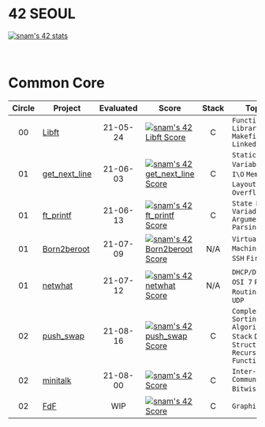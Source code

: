 # 42 SEOUL
[![snam's 42 stats](https://badge42.herokuapp.com/api/stats/snam)](https://github.com/JaeSeoKim/badge42)

<br/>

# Common Core

| Circle | Project |   Evaluated   | Score | Stack | Topics |
| :----: | ------- | :------------:| ----- | :---: | ------- |
| 00     | [Libft]() | 21-05-24 | [![snam's 42 Libft Score](https://badge42.herokuapp.com/api/project/snam/Libft)](https://github.com/JaeSeoKim/badge42) | C | `Function Library` `Makefile` `Linked List` |
| 01     | [get_next_line]() | 21-06-03 | [![snam's 42 get_next_line Score](https://badge42.herokuapp.com/api/project/snam/get_next_line)](https://github.com/JaeSeoKim/badge42) | C | `Static Variable` `File I\O` `Memory Layout` `Stack Overflow` |
| 01     | [ft_printf]() | 21-06-13 | [![snam's 42 ft_printf Score](https://badge42.herokuapp.com/api/project/snam/ft_printf)](https://github.com/JaeSeoKim/badge42) | C | `State Machine` `Variadic Argument` `Parsing` |
| 01     | [Born2beroot]() | 21-07-09 | [![snam's 42 Born2beroot Score](https://badge42.herokuapp.com/api/project/snam/Born2beroot)](https://github.com/JaeSeoKim/badge42) | N/A | `Virtual Machine` `Linux` `SSH` `Firewall`|
| 01     | [netwhat](https://github.com/24siefil/42SEOUL-42cursus/tree/main/01-netwhat) | 21-07-12 | [![snam's 42 netwhat Score](https://badge42.herokuapp.com/api/project/snam/netwhat)](https://github.com/JaeSeoKim/badge42) | N/A | `DHCP/DNS` `IP` `OSI 7` `PDU` `Routing` `TCP` `UDP` |
| 02     | [push_swap](https://github.com/24siefil/42SEOUL-42cursus/tree/main/02-push_swap) | 21-08-16 | [![snam's 42 push_swap Score](https://badge42.herokuapp.com/api/project/snam/push_swap)](https://github.com/JaeSeoKim/badge42) | C | `Complexity` `Sorting Algorithm` `Stack` `Data Structure` `Recursive Function`|
| 02     | [minitalk](https://github.com/24siefil/42SEOUL-42cursus/tree/main/02-minitalk) | 21-08-00 | [![snam's 42 Score](https://badge42.herokuapp.com/api/project/snam/minitalk)](https://github.com/JaeSeoKim/badge42) | C | `Inter-Process Communication` `Bitwise` `TCP` |
| 02     | [FdF](https://github.com/24siefil/42SEOUL-42cursus/tree/main/02-FdF) | WIP | [![snam's 42 Score](https://badge42.herokuapp.com/api/project/snam/FDF)](https://github.com/JaeSeoKim/badge42) | C | `Graphics` |

